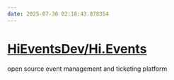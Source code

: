 ```yaml
---
date: 2025-07-30 02:18:43.878354
---
```


# [HiEventsDev/Hi.Events](https://github.com/HiEventsDev/Hi.Events)

open source event management and ticketing platform